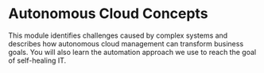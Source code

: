 # Autonomous Cloud Concepts

This module identifies challenges caused by complex systems and describes how autonomous cloud management can transform business goals. You will also learn the automation approach we use to reach the goal of self-healing IT.
